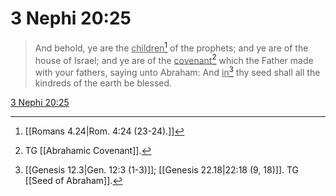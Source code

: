# 3 Nephi 20:25

> And behold, ye are the <u>children</u>[^a] of the prophets; and ye are of the house of Israel; and ye are of the <u>covenant</u>[^b] which the Father made with your fathers, saying unto Abraham: And <u>in</u>[^c] thy seed shall all the kindreds of the earth be blessed.

[3 Nephi 20:25](https://www.churchofjesuschrist.org/study/scriptures/bofm/3-ne/20?lang=eng&id=p25#p25)


[^a]: [[Romans 4.24|Rom. 4:24 (23-24).]]
[^b]: TG [[Abrahamic Covenant]].
[^c]: [[Genesis 12.3|Gen. 12:3 (1-3)]]; [[Genesis 22.18|22:18 (9, 18)]]. TG [[Seed of Abraham]].
